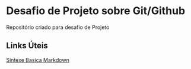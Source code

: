 # Desafio de Projeto sobre Git/Github
Repositório criado para desafio de Projeto

## Links Úteis
[Síntexe Basica Markdown](https://docs.github.com)




